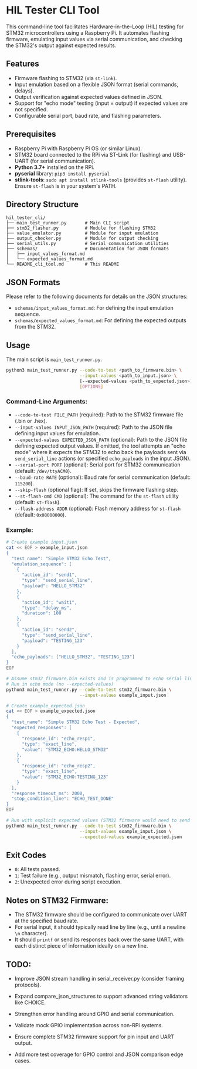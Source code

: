 # HIL Tester CLI Tool

This command-line tool facilitates Hardware-in-the-Loop (HIL) testing for STM32 microcontrollers using a Raspberry Pi. It automates flashing firmware, emulating input values via serial communication, and checking the STM32's output against expected results.

## Features

-   Firmware flashing to STM32 (via `st-link`).
-   Input emulation based on a flexible JSON format (serial commands, delays).
-   Output verification against expected values defined in JSON.
-   Support for "echo mode" testing (input = output) if expected values are not specified.
-   Configurable serial port, baud rate, and flashing parameters.

## Prerequisites

-   Raspberry Pi with Raspberry Pi OS (or similar Linux).
-   STM32 board connected to the RPi via ST-Link (for flashing) and USB-UART (for serial communication).
-   **Python 3.7+** installed on the RPi.
-   **pyserial** library: `pip3 install pyserial`
-   **stlink-tools**: `sudo apt install stlink-tools` (provides `st-flash` utility). Ensure `st-flash` is in your system's PATH.

## Directory Structure

```
hil_tester_cli/
├── main_test_runner.py       # Main CLI script
├── stm32_flasher.py          # Module for flashing STM32
├── value_emulator.py         # Module for input emulation
├── output_checker.py         # Module for output checking
├── serial_utils.py           # Serial communication utilities
├── schemas/                  # Documentation for JSON formats
│   ├── input_values_format.md
│   └── expected_values_format.md
└── README_cli_tool.md        # This README
```

## JSON Formats

Please refer to the following documents for details on the JSON structures:

-   `schemas/input_values_format.md`: For defining the input emulation sequence.
-   `schemas/expected_values_format.md`: For defining the expected outputs from the STM32.

## Usage

The main script is `main_test_runner.py`.

```bash
python3 main_test_runner.py --code-to-test <path_to_firmware.bin> \
                            --input-values <path_to_input.json> \
                            [--expected-values <path_to_expected.json>] \
                            [OPTIONS]
```

### Command-Line Arguments:

-   `--code-to-test FILE_PATH` (required): Path to the STM32 firmware file (.bin or .hex).
-   `--input-values INPUT_JSON_PATH` (required): Path to the JSON file defining input values for emulation.
-   `--expected-values EXPECTED_JSON_PATH` (optional): Path to the JSON file defining expected output values. If omitted, the tool attempts an "echo mode" where it expects the STM32 to echo back the payloads sent via `send_serial_line` actions (or specified `echo_payloads` in the input JSON).
-   `--serial-port PORT` (optional): Serial port for STM32 communication (default: `/dev/ttyACM0`).
-   `--baud-rate RATE` (optional): Baud rate for serial communication (default: `115200`).
-   `--skip-flash` (optional flag): If set, skips the firmware flashing step.
-   `--st-flash-cmd CMD` (optional): The command for the `st-flash` utility (default: `st-flash`).
-   `--flash-address ADDR` (optional): Flash memory address for `st-flash` (default: `0x08000000`).

### Example:

```bash
# Create example input.json
cat << EOF > example_input.json
{
  "test_name": "Simple STM32 Echo Test",
  "emulation_sequence": [
    {
      "action_id": "send1",
      "type": "send_serial_line",
      "payload": "HELLO_STM32"
    },
    {
      "action_id": "wait1",
      "type": "delay_ms",
      "duration": 100
    },
    {
      "action_id": "send2",
      "type": "send_serial_line",
      "payload": "TESTING_123"
    }
  ],
  "echo_payloads": ["HELLO_STM32", "TESTING_123"] 
}
EOF

# Assume stm32_firmware.bin exists and is programmed to echo serial lines
# Run in echo mode (no --expected-values)
python3 main_test_runner.py --code-to-test stm32_firmware.bin \
                            --input-values example_input.json

# Create example_expected.json
cat << EOF > example_expected.json
{
  "test_name": "Simple STM32 Echo Test - Expected",
  "expected_responses": [
    {
      "response_id": "echo_resp1",
      "type": "exact_line",
      "value": "STM32_ECHO:HELLO_STM32"
    },
    {
      "response_id": "echo_resp2",
      "type": "exact_line",
      "value": "STM32_ECHO:TESTING_123"
    }
  ],
  "response_timeout_ms": 2000,
  "stop_condition_line": "ECHO_TEST_DONE"
}
EOF

# Run with explicit expected values (STM32 firmware would need to send "STM32_ECHO:" prefix and "ECHO_TEST_DONE")
python3 main_test_runner.py --code-to-test stm32_firmware.bin \
                            --input-values example_input.json \
                            --expected-values example_expected.json
```

## Exit Codes

-   `0`: All tests passed.
-   `1`: Test failure (e.g., output mismatch, flashing error, serial error).
-   `2`: Unexpected error during script execution.

## Notes on STM32 Firmware:

-   The STM32 firmware should be configured to communicate over UART at the specified baud rate.
-   For serial input, it should typically read line by line (e.g., until a newline `\n` character).
-   It should `printf` or send its responses back over the same UART, with each distinct piece of information ideally on a new line.

## TODO:
- Improve JSON stream handling in serial_receiver.py (consider framing protocols).

- Expand compare_json_structures to support advanced string validators like CHOICE.

- Strengthen error handling around GPIO and serial communication.

- Validate mock GPIO implementation across non-RPi systems.

- Ensure complete STM32 firmware support for pin input and UART output.

- Add more test coverage for GPIO control and JSON comparison edge cases.
